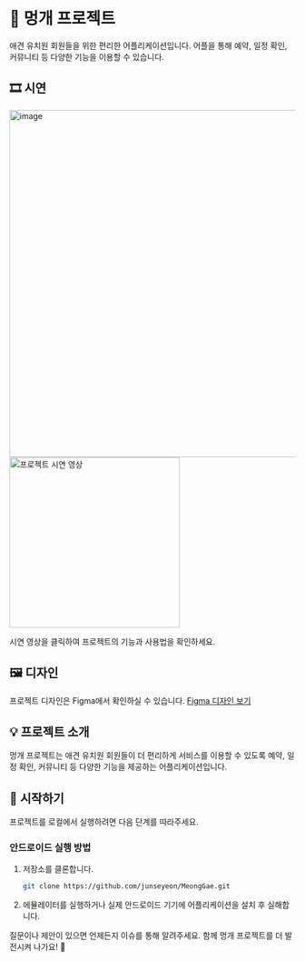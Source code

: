
# 🐶 멍개 프로젝트

애견 유치원 회원들을 위한 편리한 어플리케이션입니다. 어플을 통해 예약, 일정 확인, 커뮤니티 등 다양한 기능을 이용할 수 있습니다.

## 🎞️ 시연
<img width="611" alt="image" src="https://github.com/junseyeon/MeongGae/assets/44864717/a1f316c6-abfd-49b3-aa25-84f2b7a206bc"> <br>
<img src="https://github.com/junseyeon/MeongGae/assets/44864717/27b4c64a-ed7a-4f3c-a253-fa284b552472" alt="프로젝트 시연 영상" width="300">

시연 영상을 클릭하여 프로젝트의 기능과 사용법을 확인하세요.

## 🖼️ 디자인
프로젝트 디자인은 Figma에서 확인하실 수 있습니다. [Figma 디자인 보기](https://www.figma.com/file/XHSXVSYlLAjyR6MEZTwfHc/%EB%A9%8D%EA%B0%9C--UI%2FUX?node-id=109%3A8)

## 💡 프로젝트 소개
멍개 프로젝트는 애견 유치원 회원들이 더 편리하게 서비스를 이용할 수 있도록 예약, 일정 확인, 커뮤니티 등 다양한 기능을 제공하는 어플리케이션입니다.

## 🚀 시작하기
프로젝트를 로컬에서 실행하려면 다음 단계를 따라주세요.

### 안드로이드 실행 방법
1. 저장소를 클론합니다.
   ```bash
   git clone https://github.com/junseyeon/MeongGae.git
2. 에뮬레이터를 실행하거나 실제 안드로이드 기기에 어플리케이션을 설치 후 실해합니다.

질문이나 제안이 있으면 언제든지 이슈를 통해 알려주세요. 함께 멍개 프로젝트를 더 발전시켜 나가요! 🐾


